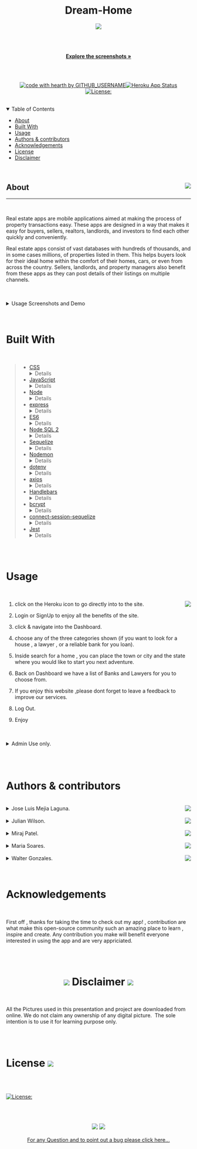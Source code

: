   <br/>
  <br/>





  
  <div align="center">
  
  # Dream-Home


  <a href="https://github.com/miraj00/Dream-Home.git"><img src="https://img.icons8.com/cute-clipart/128/000000/github.png"/></a>
  
  <br/>
  <br/>
  
  <a href="#about"><strong>Explore the screenshots »</strong></a>
  <br/>
  <br/>
  
  </div>
  
  
  
  <div align="center">
  <br/>
  


  [![code with hearth by GITHUB_USERNAME](https://img.shields.io/badge/%3C%2F%3E%20with%20%E2%99%A5%20by-miraj00--mejialaguna--juju69--walterlaw19--soaresmaria-ff1414.svg?style=flat-square)](https://github.com/miraj00/Dream-Home.git)[![Heroku App Status](https://img.shields.io/badge/%E2%86%91_Deploy_to-Heroku-7056bf.svg?style=flat)](https://sheltered-eyrie-12242.herokuapp.com/)
  [![License:](https://img.shields.io/badge/License-MPL%202.0-brightgreen.svg)](https://opensource.org/licenses/MPL-2.0)
    
  </div>
  
  <br/>
  
  <details open="open">
  <summary>Table of Contents</summary>
  
  - [About](#about)
  - [Built With](#built-with)
  - [Usage](#Usage)
  - [Authors & contributors](#Authors--contributors)
  - [Acknowledgements](#Acknowledgements)
  - [License](#License) 
  - [Disclaimer](#Disclaimer) 
  
  </details>  
  
  <br/>
  
  ## <div>  About <img align="right" src="https://img.icons8.com/plasticine/100/000000/about.png"/></div>

  ---
  

  <br/>

 Real estate apps are mobile applications aimed at making the process of property transactions easy. These apps are designed in a way that makes it easy for buyers, sellers, realtors, landlords, and investors to find each other quickly and conveniently.

 Real estate apps consist of vast databases with hundreds of thousands, and in some cases millions, of properties listed in them. This helps buyers look for their ideal home within the comfort of their homes, cars, or even from across the country. Sellers, landlords, and property managers also benefit from these apps as they can post details of their listings on multiple channels.

  <br/>
  <br/>

  <details>
  <summary>Usage Screenshots and Demo</summary>

  <br/> 
  
  <img src="public/assets/images/readme-img/img-1.png"/> 
  <br/>
  <br/>
  <img src="public/assets/images/readme-img/img-2.png"/> 
  <br/>
  <br/>
  <img src="public/assets/images/readme-img/img-3.png"/> 
  <br/>
  <br/>
  <img src="public/assets/images/readme-img/img-4.png"/> 
  <br/>
  <br/>
  <img src="public/assets/images/readme-img/img-5.png"/> 
  <br/>
  <br/>
  <img src="public/assets/images/readme-img/img-6.png"/> 
  <br/>
  <br/>
  <img src="public/assets/images/readme-img/img-7.png"/> 
  <br/>
  <br/>

  <br>
  <br>

please to watch the A walkthrough video demonstrating the functionality of the application. <a href= "#">click here</a>

  </details>
  
  <br/>
  <br/>
  
  
  # Built With
  

  <br/>

> - <a href="https://www.w3schools.com/css/">CSS</a>
    <details>
        <ul>
            <li> is a programming language used primarily by Web browsers to create a dynamic and interactive experience for the user
        </ul>
    </details> 
> - <a href="https://developer.mozilla.org/en-US/docs/Mozilla/Add-ons/WebExtensions/API">JavaScript</a>
    <details>
            <ul>
                <li> language for describing the presentation of Web pages, including colors, layout, and fonts. It allows one to adapt the presentation to different types of devices, such as large screens, small screens, or printers. 
            </ul>
        </details> 
> - <a href="https://nodejs.org/en/">Node</a>
    <details>
            <ul>
                <li> Node.js is an open-source and cross-platform JavaScript runtime environment. is primarily used for non-blocking, event-driven servers, due to its single-threaded nature. It's used for traditional web sites and back-end API services, but was designed with real-time, push-based architectures in mind.
            </ul>
        </details> 
> - <a href="https://www.tutorialspoint.com/nodejs/nodejs_express_framework.htm">express</a>
        <details>
             <ul>
                <li> Express is to provide server-side logic for web and mobile applications, and as such it's used all over the place.
            </ul>
        </details>
> - <a href="https://www.w3schools.com/js/js_es6.asp">ES6</a>
    <details>
             <ul>
                <li> JavaScript ES6 brings new syntax and new awesome features to make your code more modern and more readable. It allows you to write less code and do more. ES6 introduces us to many great features like arrow functions, template strings, class destruction, Modules… and more
            </ul>
        </details>    
> - <a href="https://www.npmjs.com/package/mysql2">Node SQL 2</a>
    <details>
             <ul>
                <li>  it is the standard language for relational database management systems. SQL statements are used to perform tasks such as update data on a database, or retrieve data from a database.
            </ul>
        </details>
> - <a href="https://sequelize.org/v3/">Sequelize</a>
    <details>
             <ul>
                <li> Sequelize is a powerful library in Javascript that makes it easy to manage a SQL database. Sequelize can layer over different protocols, but here we'll use PostgreSQL. At its core, Sequelize is an Object-Relational Mapper – meaning that it maps an object syntax onto our database schemas. Sequelize uses Node.
            </ul>
        </details>
> - <a href="https://www.npmjs.com/package/nodemon">Nodemon</a>
    <details>
             <ul>
                <li> nodemon is a tool that helps develop node. js based applications by automatically restarting the node application when file changes in the directory are detected. nodemon does not require any additional changes to your code or method of development.
            </ul>
        </details>
> - <a href="https://www.npmjs.com/package/dotenv">dotenv</a>
    <details>
             <ul>
                <li> dotenv allows you to separate secrets from your source code. This is useful in a collaborative environment (e.g., work, or open source) where you may not want to share your database login credentials with other people. Instead, you can share the source code while allowing other people to create their own 
            </ul>
        </details>
> - <a href="https://www.npmjs.com/package//axios">axios</a>
    <details>
             <ul>
                <li> Axios is a Javascript library used to make HTTP requests from node.js or XMLHttpRequests from the browser and it supports the Promise API that is native to JS ES6. It can be used intercept HTTP requests and responses and enables client-side protection against XSRF. It also has the ability to cancel requests. 
            </ul>
        </details>
> - <a href="https://www.npmjs.com/package/express-session">Handlebars</a>
    <details>
             <ul>
                <li> Handlebars is a simple templating language. It uses a template and an input object to generate HTML or other text formats. Handlebars templates look like regular text with embedded Handlebars expressions.
            </ul>
        </details>
> - <a href="https://www.npmjs.com/package/bcrypt">bcrypt</a>
    <details>
             <ul>
                <li> Yhe bcrypt hashing function allows us to build a password security platform that scales with computation power and always hashes every password with a salt.
            </ul>
        </details>
> - <a href="https://www.npmjs.com/package/connect-session-sequelize">connect-session-sequelize</a>
    <details>
             <ul>
                <li> A connect module based on a fork of sequelize-restful that adds a one level of associative capability to a restful API. It also lets you define which model should be exposed through this restful API.
            </ul>
        </details>
> - <a href="https://www.npmjs.com/package/jest">Jest</a>
    <details>
             <ul>
                <li> Jest is an open-source testing framework built on JavaScript, designed majorly to work with React and React Native based web applications. Often, unit tests are not very useful when run on the frontend of any software. This is mostly because unit tests for the front-end require extensive, time-consuming configuration.
            </ul>
        </details>

  <br/>
  <br/>
  
  #  Usage 
  

  <br/>
    

   1. click on the Heroku icon to go directly into to the site.<a href="https://sheltered-eyrie-12242.herokuapp.com/" ><img src="https://www.vectorlogo.zone/logos/heroku/heroku-ar21.svg" height="45px"   align="right"/> </a>


   2. Login or SignUp to enjoy all the benefits of the site.
   3. click & navigate into the Dashboard.
   4. choose any of the three categories shown (if you want to look for a house , a lawyer , or a reliable bank for you loan).
   5. Inside search for a home , you can place the town or city and the state where you would like to start you next adventure.
   6. Back on Dashboard we have a list of Banks and Lawyers for you to choose from.
   7. If you enjoy this website ,please dont forget to leave a feedback to improve our services.
   8. Log Out.
   9. Enjoy  

  
  <br/>
  <br/>
    <details>
        <summary>Admin Use only.  </summary>
    <ul>
        <li> Please make sure you are logged in, to be able to make changes on the DataBase.
        <li> To add , update or delete info for Banks options use this link. [ https://sheltered-eyrie-12242.herokuapp.com/bank/add-bank ]
         <li> To add , update or delete info for Lawyer option use the fallowing link. [ https://sheltered-eyrie-12242.herokuapp.com/lawyer/add-lawyer]
    </ul>  
  
  </details>

  <br/>
  <br/>
  <br/>
  
  
  #  Authors & contributors
  

  <br/>



   <details>
  <summary>Jose Luis Mejia Laguna.  <a href="https://github.com/mejialaguna?tab=repositories"  ><img src="https://img.icons8.com/clouds/32/000000/github.png" align="right"/> </a></summary>
    <ul>
        <li> Google map API Post & Get request && Realty in us DB Post and Get Routes.
    </ul>  
  
  </details>

  <br/>


   <details>
  <summary>Julian Wilson.  <a href="https://github.com/juju669?tab=repositories"  ><img src="https://img.icons8.com/clouds/32/000000/github.png" align="right"/></a></summary>
    <ul>
        <li> Bank Get ,Post , Update , Delete Route Author 
    </ul>  
  
  </details>

  <br/>


   <details>
  <summary> Miraj Patel. <a href="https://github.com/miraj00?tab=repositories"  ><img src="https://img.icons8.com/clouds/32/000000/github.png" align="right"/></a></summary>
    <ul>
        <li>  handlebars
    </ul> 
  
  </details>  

  <br/> 
 

  

  <details>
  <summary>Maria Soares.  <a href="https://github.com/soaresmaria?tab=repositories"  ><img src="https://img.icons8.com/clouds/32/000000/github.png" align="right"/></a></summary>
    <ul>
        <li> Wild Card (helped every one)
    </ul>  
  
  </details> 

  <br/>
 
  <details>
  <summary>Walter Gonzales.  <a href="https://github.com/walterlaw19?tab=repositories"  ><img src="https://img.icons8.com/clouds/32/000000/github.png" align="right"/> </a></summary>
    <ul>
        <li> FeedBack routes
    </ul>  
  
  </details>



  <br/>
  <br/>

  # Acknowledgements
  

  <br/>

First off , thanks for taking the time to check out my app! , contribution are what make this open-source community such an amazing place to learn , inspire and create. Any contribution you make will benefit everyone interested in using the app and are very appriciated.



  <br/>
  <br/>
  

  # <div align="center"> <img src="https://img.icons8.com/officel/40/000000/disclaimer.png" /> Disclaimer <img src="https://img.icons8.com/fluency/48/000000/disclaimer.png"/></div>
  
  </br>


  
  All the Pictures used in this presentation and project are downloaded from online.​ We do not claim any ownership of any digital picture. ​
    The sole intention is to use it for learning purpose only.
     
 
   <br/>
   <br/>

  
  # License <img src="https://img.icons8.com/external-inipagistudio-lineal-color-inipagistudio/80/000000/external-license-school-counseling-inipagistudio-lineal-color-inipagistudio.png"/>
  
  <br/>



  <br>

 [![License:](https://img.shields.io/badge/License-MPL%202.0-brightgreen.svg)](https://opensource.org/licenses/MPL-2.0)

 <br/>
 <br/>
 <br/>

 <div align="center">
  <img src="https://img.icons8.com/external-vitaliy-gorbachev-lineal-vitaly-gorbachev/60/000000/external-question-online-learning-vitaliy-gorbachev-lineal-vitaly-gorbachev.png"/>
<img src="https://img.icons8.com/external-inipagistudio-lineal-color-inipagistudio/64/000000/external-bugs-summer-at-home-inipagistudio-lineal-color-inipagistudio.png"/>
</div>

<br/>
<div align="center">
<a href="https://github.com/miraj00/Dream-Home/issues/7" >For any Question and to point out a bug please click here...</a> 
</div>